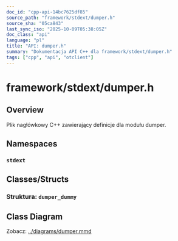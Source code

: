 ```yaml
---
doc_id: "cpp-api-14bc7625df85"
source_path: "framework/stdext/dumper.h"
source_sha: "05ca843"
last_sync_iso: "2025-10-09T05:38:05Z"
doc_class: "api"
language: "pl"
title: "API: dumper.h"
summary: "Dokumentacja API C++ dla framework/stdext/dumper.h"
tags: ["cpp", "api", "otclient"]
---
```


# framework/stdext/dumper.h

## Overview

Plik nagłówkowy C++ zawierający definicje dla modułu dumper.

## Namespaces

### `stdext`

## Classes/Structs

### Struktura: `dumper_dummy`

## Class Diagram

Zobacz: [../diagrams/dumper.mmd](../diagrams/dumper.mmd)
